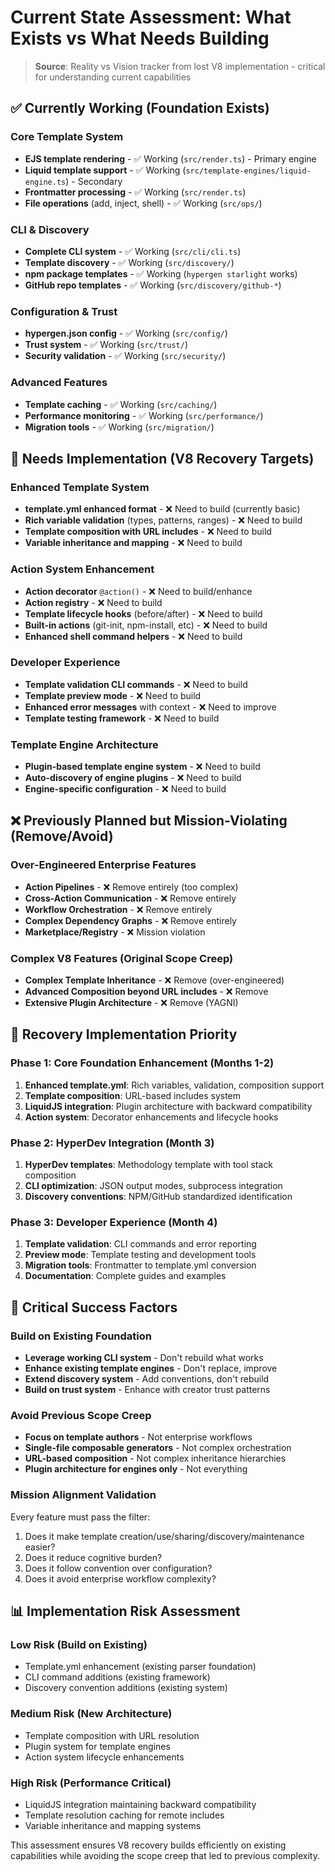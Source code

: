 # Current State Assessment: What Exists vs What Needs Building

> **Source**: Reality vs Vision tracker from lost V8 implementation - critical for understanding current capabilities

## ✅ Currently Working (Foundation Exists)

### Core Template System
- **EJS template rendering** - ✅ Working (`src/render.ts`) - Primary engine
- **Liquid template support** - ✅ Working (`src/template-engines/liquid-engine.ts`) - Secondary
- **Frontmatter processing** - ✅ Working (`src/render.ts`)
- **File operations** (add, inject, shell) - ✅ Working (`src/ops/`)

### CLI & Discovery
- **Complete CLI system** - ✅ Working (`src/cli/cli.ts`) 
- **Template discovery** - ✅ Working (`src/discovery/`)
- **npm package templates** - ✅ Working (`hypergen starlight` works)
- **GitHub repo templates** - ✅ Working (`src/discovery/github-*`)

### Configuration & Trust
- **hypergen.json config** - ✅ Working (`src/config/`)
- **Trust system** - ✅ Working (`src/trust/`)
- **Security validation** - ✅ Working (`src/security/`)

### Advanced Features  
- **Template caching** - ✅ Working (`src/caching/`)
- **Performance monitoring** - ✅ Working (`src/performance/`)
- **Migration tools** - ✅ Working (`src/migration/`)

## 🚧 Needs Implementation (V8 Recovery Targets)

### Enhanced Template System
- **template.yml enhanced format** - ❌ Need to build (currently basic)
- **Rich variable validation** (types, patterns, ranges) - ❌ Need to build
- **Template composition with URL includes** - ❌ Need to build
- **Variable inheritance and mapping** - ❌ Need to build

### Action System Enhancement
- **Action decorator** `@action()` - ❌ Need to build/enhance
- **Action registry** - ❌ Need to build  
- **Template lifecycle hooks** (before/after) - ❌ Need to build
- **Built-in actions** (git-init, npm-install, etc) - ❌ Need to build
- **Enhanced shell command helpers** - ❌ Need to build

### Developer Experience
- **Template validation CLI commands** - ❌ Need to build
- **Template preview mode** - ❌ Need to build  
- **Enhanced error messages** with context - ❌ Need to improve
- **Template testing framework** - ❌ Need to build

### Template Engine Architecture
- **Plugin-based template engine system** - ❌ Need to build
- **Auto-discovery of engine plugins** - ❌ Need to build
- **Engine-specific configuration** - ❌ Need to build

## ❌ Previously Planned but Mission-Violating (Remove/Avoid)

### Over-Engineered Enterprise Features
- **Action Pipelines** - ❌ Remove entirely (too complex)
- **Cross-Action Communication** - ❌ Remove entirely  
- **Workflow Orchestration** - ❌ Remove entirely
- **Complex Dependency Graphs** - ❌ Remove entirely
- **Marketplace/Registry** - ❌ Mission violation

### Complex V8 Features (Original Scope Creep)
- **Complex Template Inheritance** - ❌ Remove (over-engineered)
- **Advanced Composition beyond URL includes** - ❌ Remove
- **Extensive Plugin Architecture** - ❌ Remove (YAGNI)

## 🎯 Recovery Implementation Priority

### Phase 1: Core Foundation Enhancement (Months 1-2)
1. **Enhanced template.yml**: Rich variables, validation, composition support
2. **Template composition**: URL-based includes system
3. **LiquidJS integration**: Plugin architecture with backward compatibility
4. **Action system**: Decorator enhancements and lifecycle hooks

### Phase 2: HyperDev Integration (Month 3)
1. **HyperDev templates**: Methodology template with tool stack composition
2. **CLI optimization**: JSON output modes, subprocess integration
3. **Discovery conventions**: NPM/GitHub standardized identification

### Phase 3: Developer Experience (Month 4)
1. **Template validation**: CLI commands and error reporting
2. **Preview mode**: Template testing and development tools
3. **Migration tools**: Frontmatter to template.yml conversion
4. **Documentation**: Complete guides and examples

## 🚨 Critical Success Factors

### Build on Existing Foundation
- **Leverage working CLI system** - Don't rebuild what works
- **Enhance existing template engines** - Don't replace, improve
- **Extend discovery system** - Add conventions, don't rebuild
- **Build on trust system** - Enhance with creator trust patterns

### Avoid Previous Scope Creep
- **Focus on template authors** - Not enterprise workflows
- **Single-file composable generators** - Not complex orchestration
- **URL-based composition** - Not complex inheritance hierarchies
- **Plugin architecture for engines only** - Not everything

### Mission Alignment Validation
Every feature must pass the filter:
1. Does it make template creation/use/sharing/discovery/maintenance easier?
2. Does it reduce cognitive burden?
3. Does it follow convention over configuration?
4. Does it avoid enterprise workflow complexity?

## 📊 Implementation Risk Assessment

### Low Risk (Build on Existing)
- Template.yml enhancement (existing parser foundation)
- CLI command additions (existing framework)
- Discovery convention additions (existing system)

### Medium Risk (New Architecture)
- Template composition with URL resolution
- Plugin system for template engines
- Action system lifecycle enhancements

### High Risk (Performance Critical)
- LiquidJS integration maintaining backward compatibility
- Template resolution caching for remote includes
- Variable inheritance and mapping systems

This assessment ensures V8 recovery builds efficiently on existing capabilities while avoiding the scope creep that led to previous complexity.